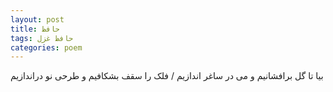 ```yaml
---
layout: post
title: حافظ
tags: حافظ غزل
categories: poem
---
```


بیا تا گل برافشانیم و می در ساغر اندازیم / فلک را سقف بشکافیم و طرحی نو دراندازیم
